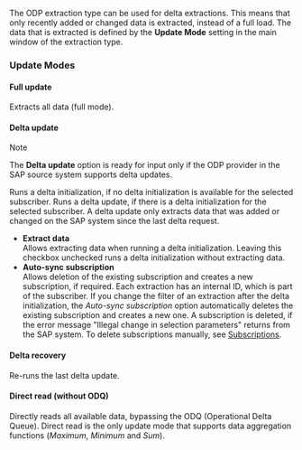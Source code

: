 The ODP extraction type can be used for delta extractions. This means that only recently added or changed data is extracted, instead of a full load. The data that is extracted is defined by the **Update Mode** setting in the main window of the extraction type.

### Update Modes

#### Full update

Extracts all data (full mode).

#### Delta update

Note

The **Delta update** option is ready for input only if the ODP provider in the SAP source system supports delta updates.

Runs a delta initialization, if no delta initialization is available for the selected subscriber. Runs a delta update, if there is a delta initialization for the selected subscriber. A delta update only extracts data that was added or changed on the SAP system since the last delta request.

- **Extract data**\
  Allows extracting data when running a delta initialization. Leaving this checkbox unchecked runs a delta initialization without extracting data.
- **Auto-sync subscription**\
  Allows deletion of the existing subscription and creates a new subscription, if required. Each extraction has an internal ID, which is part of the subscriber. If you change the filter of an extraction after the delta initialization, the *Auto-sync subscription* option automatically deletes the existing subscription and creates a new one. A subscription is deleted, if the error message "Illegal change in selection parameters" returns from the SAP system. To delete subscriptions manually, see [Subscriptions](../subscriptions/).

#### Delta recovery

Re-runs the last delta update.

#### Direct read (without ODQ)

Directly reads all available data, bypassing the ODQ (Operational Delta Queue). Direct read is the only update mode that supports data aggregation functions (*Maximum*, *Minimum* and *Sum*).
